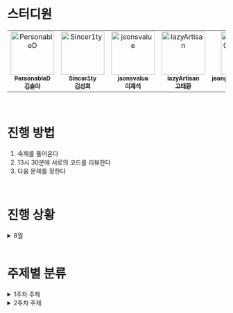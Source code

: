 # 스터디원

<table>
  <tr>
    <td align="center">
      <a href="https://github.com/PersonableD">
        <img src="https://github.com/PersonableD.png" width="100px;" alt="PersonableD"/><br />
        <sub><b>PersonableD</b></sub><br/>
        <sub><b>김슬아</b></sub>
      </a>
    </td>
    <td align="center">
      <a href="https://github.com/Sincer1ty">
        <img src="https://github.com/Sincer1ty.png" width="100px;" alt="Sincer1ty"/><br />
        <sub><b>Sincer1ty</b></sub><br/>
        <sub><b>김성희</b></sub>
      </a>
    </td>
    <td align="center">
      <a href="https://github.com/jsonsvalue">
        <img src="https://github.com/jsonsvalue.png" width="100px;" alt="jsonsvalue"/><br />
        <sub><b>jsonsvalue</b></sub><br/>
        <sub><b>이재석</b></sub>
      </a>
    </td>
    <td align="center">
      <a href="https://github.com/lazyArtisan">
        <img src="https://github.com/lazyArtisan.png" width="100px;" alt="lazyArtisan"/><br />
        <sub><b>lazyArtisan</b></sub><br/>
        <sub><b>고태환</b></sub>
      </a>
    </td>
    <td align="center">
      <a href="https://github.com/jeongyuje0ngyujeong">
        <img src="https://github.com/jeongyuje0ngyujeong.png" width="100px;" alt="jeongyuje0ngyujeong"/><br />
        <sub><b>jeongyuje0ngyujeong</b></sub><br/>
        <sub><b>정유정</b></sub>
      </a>
    </td>
  </tr>
</table>


<br>

# 진행 방법

1. 숙제를 풀어온다
2. 13시 30분에 서로의 코드를 리뷰한다
3. 다음 문제를 정한다

<br>

# 진행 상황
<details>
  <summary>8월</summary>
- ✅ 8.12 | [2468 안전영역](https://www.acmicpc.net/problem/2468)  <br>
- ✅ 8.13 | [2504 괄호의 값](https://www.acmicpc.net/problem/2504)  
- ✅ 8.14 | [1655 가운데를 말해요](https://www.acmicpc.net/problem/1655)
- ✅ 8.15 | [13334 철로](https://www.acmicpc.net/problem/13334)
- ✅ 8.16 | [17298 오큰수](https://www.acmicpc.net/problem/17298)
- ✅ 8.17 | Review session
- ✅ 8.19 | [2805 나무 자르기](https://www.acmicpc.net/problem/2805)
- ✅ 8.20 | [3190 뱀](https://www.acmicpc.net/problem/3190)
- ✅ 8.21 | [2110 공유기 설치](https://www.acmicpc.net/problem/2110)
- ✅ 8.22 | [2812 크게 만들기](https://www.acmicpc.net/problem/2812)
- ✅ 8.23 | [2869 달팽이는 올라가고 싶다](https://www.acmicpc.net/problem/2869)
- ✅ 8.24 | Review session
- ☑️ 8.26 | [이분 그래프](https://www.acmicpc.net/problem/1707)
- ☑️ 8.28 | 
- ☑️ 8.30 | 
- ☑️ 8.31 | 
</details>

<br>

# 주제별 분류

<details>
  <summary>1주차 주제</summary>
  <ul>
    <li>1. 단순 구현</li>
    <li>2. 재귀함수</li>
    <li>3. 정렬</li>
    <li>4. 완전 탐색, 이분 탐색</li>
    <li>5. 분할 정복</li>
    <li>6. 스택, 큐</li>
    <li>7. 우선순위 큐</li>
  </ul>
</details>

<details>
  <summary>2주차 주제</summary>
  <ul>
    <li>1. DFS, BFS</li>
    <li>2. 위상 정렬</li>
    <li>3. 최소 신장 트리</li>
    <li>4. 다익스트라, 플로이드 와샬</li>
    <li>5. Trie</li>
  </ul>
</details>

